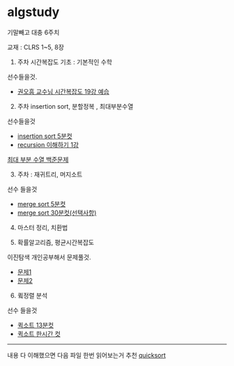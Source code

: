 # algstudy
 
기말빼고 대충 6주치

교재 : CLRS 1~5, 8장


1. 주차 시간복잡도 기초 : 기본적인 수학


선수들을것.
-  [권오흠 교수님 시간복잡도 19강 예습](https://www.youtube.com/watch?v=kg-bcK1ygIA&list=PL52K_8WQO5oXIATx2vcTvqwxXxoGxxsIz&index=43)


2. 주차 insertion sort,  분할정복 , 최대부분수열


선수들을것 
- [insertion sort 5분컷](https://youtu.be/iqf96rVQ8fY?list=PLLcbGhhl4sQCiZxLuqDDDH6q-rc4wyaKe)
- [recursion 이해하기 1강](https://youtu.be/ln7AfppN7mY?list=PL52K_8WQO5oUuH06MLOrah4h05TZ4n38l)

[최대 부분 수열 백준문제](https://www.acmicpc.net/problem/1912)

3. 주차 : 재귀트리, 머지소트


선수 들을것
- [merge sort 5분컷](https://youtu.be/FCAtxryNgq4?list=PLLcbGhhl4sQCiZxLuqDDDH6q-rc4wyaKe)
- [merge sort 30분컷(선택사항)](https://www.youtube.com/watch?v=2YvFRAC8UTM&list=PL52K_8WQO5oUuH06MLOrah4h05TZ4n38l&index=10)


4.  마스터 정리, 치환법


5. 확률알고리즘, 평균시간복잡도

이진탐색 개인공부해서 문제풀것.
- [문제1](https://www.acmicpc.net/problem/2805)
- [문제2](https://www.acmicpc.net/problem/1654)



6. 큌정렬 분석


선수 들을것 
- [퀵소트 13분컷](https://youtu.be/cWH49IKDIiI)
- [퀵소트 한시간 컷](https://www.youtube.com/watch?v=hq4dpyuX4Uw&list=PL52K_8WQO5oUuH06MLOrah4h05TZ4n38l&index=11)

---

내용 다 이해했으면 다음 파일 한번 읽어보는거 추천
[quicksort](https://github.com/EeeUnS/algstudy/blob/master/IntroductionToQuicksort.pdf)
